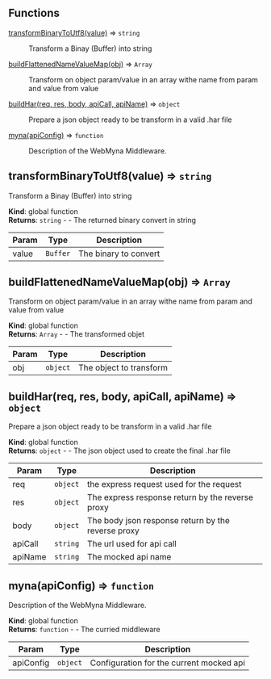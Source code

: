 ## Functions

<dl>
<dt><a href="#transformBinaryToUtf8">transformBinaryToUtf8(value)</a> ⇒ <code>string</code></dt>
<dd><p>Transform a Binay (Buffer) into string</p>
</dd>
<dt><a href="#buildFlattenedNameValueMap">buildFlattenedNameValueMap(obj)</a> ⇒ <code>Array</code></dt>
<dd><p>Transform on object param/value in an array withe name from param and value from value</p>
</dd>
<dt><a href="#buildHar">buildHar(req, res, body, apiCall, apiName)</a> ⇒ <code>object</code></dt>
<dd><p>Prepare a json object ready to be transform in a valid .har file</p>
</dd>
<dt><a href="#myna">myna(apiConfig)</a> ⇒ <code>function</code></dt>
<dd><p>Description of the WebMyna Middleware.</p>
</dd>
</dl>

<a name="transformBinaryToUtf8"></a>

## transformBinaryToUtf8(value) ⇒ <code>string</code>
Transform a Binay (Buffer) into string

**Kind**: global function  
**Returns**: <code>string</code> - - The returned binary convert in string  

| Param | Type | Description |
| --- | --- | --- |
| value | <code>Buffer</code> | The binary to convert |

<a name="buildFlattenedNameValueMap"></a>

## buildFlattenedNameValueMap(obj) ⇒ <code>Array</code>
Transform on object param/value in an array withe name from param and value from value

**Kind**: global function  
**Returns**: <code>Array</code> - - The transformed objet  

| Param | Type | Description |
| --- | --- | --- |
| obj | <code>object</code> | The object to transform |

<a name="buildHar"></a>

## buildHar(req, res, body, apiCall, apiName) ⇒ <code>object</code>
Prepare a json object ready to be transform in a valid .har file

**Kind**: global function  
**Returns**: <code>object</code> - - The json object used to create the final .har file  

| Param | Type | Description |
| --- | --- | --- |
| req | <code>object</code> | the express request used for the request |
| res | <code>object</code> | The express response return by the reverse proxy |
| body | <code>object</code> | The body json response return by the reverse proxy |
| apiCall | <code>string</code> | The url used for api call |
| apiName | <code>string</code> | The mocked api name |

<a name="myna"></a>

## myna(apiConfig) ⇒ <code>function</code>
Description of the WebMyna Middleware.

**Kind**: global function  
**Returns**: <code>function</code> - - The curried middleware  

| Param | Type | Description |
| --- | --- | --- |
| apiConfig | <code>object</code> | Configuration for the current mocked api |

